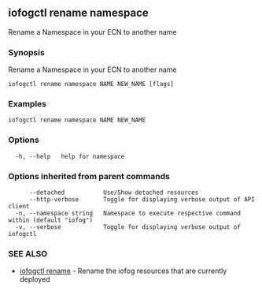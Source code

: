 ## iofogctl rename namespace

Rename a Namespace in your ECN to another name

### Synopsis

Rename a Namespace in your ECN to another name

```
iofogctl rename namespace NAME NEW_NAME [flags]
```

### Examples

```
iofogctl rename namespace NAME NEW_NAME
```

### Options

```
  -h, --help   help for namespace
```

### Options inherited from parent commands

```
      --detached           Use/Show detached resources
      --http-verbose       Toggle for displaying verbose output of API client
  -n, --namespace string   Namespace to execute respective command within (default "iofog")
  -v, --verbose            Toggle for displaying verbose output of iofogctl
```

### SEE ALSO

* [iofogctl rename](iofogctl_rename.md)	 - Rename the iofog resources that are currently deployed


